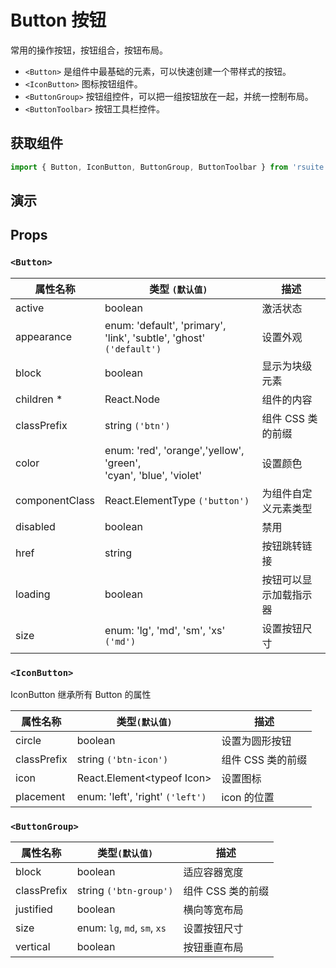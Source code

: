 # Button 按钮

常用的操作按钮，按钮组合，按钮布局。

- `<Button>` 是组件中最基础的元素，可以快速创建一个带样式的按钮。
- `<IconButton>` 图标按钮组件。
- `<ButtonGroup>` 按钮组控件，可以把一组按钮放在一起，并统一控制布局。
- `<ButtonToolbar>` 按钮工具栏控件。

## 获取组件

```js
import { Button, IconButton, ButtonGroup, ButtonToolbar } from 'rsuite';
```

## 演示

<!--{demo}-->

## Props

### `<Button>`

| 属性名称       | 类型 `(默认值)`                                                          | 描述                   |
| -------------- | ------------------------------------------------------------------------ | ---------------------- |
| active         | boolean                                                                  | 激活状态               |
| appearance     | enum: 'default', 'primary', 'link', 'subtle', 'ghost'<br/> `('default')` | 设置外观               |
| block          | boolean                                                                  | 显示为块级元素         |
| children \*    | React.Node                                                               | 组件的内容             |
| classPrefix    | string `('btn')`                                                         | 组件 CSS 类的前缀      |
| color          | enum: 'red', 'orange','yellow', 'green', <br/>'cyan', 'blue', 'violet'   | 设置颜色               |
| componentClass | React.ElementType `('button')`                                           | 为组件自定义元素类型   |
| disabled       | boolean                                                                  | 禁用                   |
| href           | string                                                                   | 按钮跳转链接           |
| loading        | boolean                                                                  | 按钮可以显示加载指示器 |
| size           | enum: 'lg', 'md', 'sm', 'xs' `('md')`                                    | 设置按钮尺寸           |

### `<IconButton>`

IconButton 继承所有 Button 的属性

| 属性名称    | 类型`(默认值)`                   | 描述              |
| ----------- | -------------------------------- | ----------------- |
| circle      | boolean                          | 设置为圆形按钮    |
| classPrefix | string `('btn-icon')`            | 组件 CSS 类的前缀 |
| icon        | React.Element&lt;typeof Icon&gt; | 设置图标          |
| placement   | enum: 'left', 'right' `('left')` | icon 的位置       |

### `<ButtonGroup>`

| 属性名称    | 类型`(默认值)`               | 描述              |
| ----------- | ---------------------------- | ----------------- |
| block       | boolean                      | 适应容器宽度      |
| classPrefix | string `('btn-group')`       | 组件 CSS 类的前缀 |
| justified   | boolean                      | 横向等宽布局      |
| size        | enum: `lg`, `md`, `sm`, `xs` | 设置按钮尺寸      |
| vertical    | boolean                      | 按钮垂直布局      |
